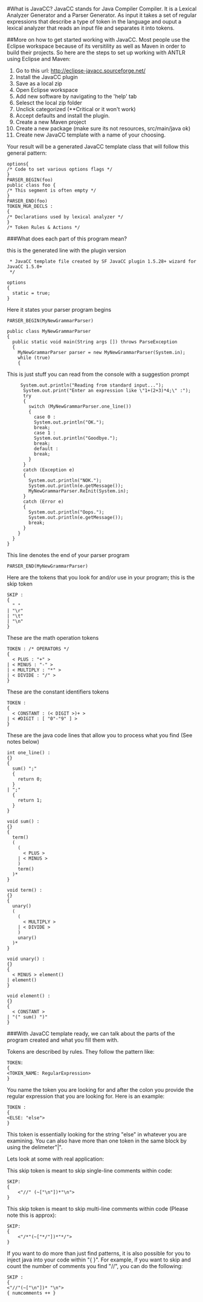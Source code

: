 #What is JavaCC?
JavaCC stands for Java Compiler Compiler. It is a Lexical Analyzer Generator and a Parser Generator. 
As input it takes a set of regular expressions that describe a type of token in the language and ouput a lexical analyzer that reads an input file and separates it into tokens.

##More on how to get started working with JavaCC. 
Most people use the Eclipse workspace because of its versitility as well as Maven in order to build their projects. So here are the steps to set up working with ANTLR using Eclipse and Maven: 
1) Go to this url:  http://eclipse-javacc.sourceforge.net/
2) Install the JavaCC plugin
3) Save as a local zip
4) Open Eclipse workspace 
5) Add new software by navigating to the 'help' tab
6) Selesct the local zip folder
7) Unclick categorized (**Critical or it won't work)
8) Accept defaults and install the plugin.
9) Create a new Maven project
10) Create a new package (make sure its not resources, src/main/java ok)
11) Create new JavaCC template with a name of your choosing.

Your result will be a generated JavaCC template class that will follow this general pattern:
```
options{
/* Code to set various options flags */
}
PARSER_BEGIN(foo)
public class foo {
/* This segment is often empty */
}
PARSER_END(foo)
TOKEN_MGR_DECLS :
{
/* Declarations used by lexical analyzer */
}
/* Token Rules & Actions */
```

###What does each part of this program mean?

this is the generated line with the plugin version
```**
 * JavaCC template file created by SF JavaCC plugin 1.5.28+ wizard for JavaCC 1.5.0+
 */

options
{
  static = true;
}
```


Here it states your parser program begins

```
PARSER_BEGIN(MyNewGrammarParser)

public class MyNewGrammarParser
{
  public static void main(String args []) throws ParseException
  {
    MyNewGrammarParser parser = new MyNewGrammarParser(System.in);
    while (true)
    {
```
This is just stuff you can read from the console with a suggestion prompt

```
     System.out.println("Reading from standard input...");
      System.out.print("Enter an expression like \"1+(2+3)*4;\" :");
      try
      {
        switch (MyNewGrammarParser.one_line())
        {
          case 0 : 
          System.out.println("OK.");
          break;
          case 1 : 
          System.out.println("Goodbye.");
          break;
          default : 
          break;
        }
      }
      catch (Exception e)
      {
        System.out.println("NOK.");
        System.out.println(e.getMessage());
        MyNewGrammarParser.ReInit(System.in);
      }
      catch (Error e)
      {
        System.out.println("Oops.");
        System.out.println(e.getMessage());
        break;
      }
    }
  }
}
```
This line denotes the end of your parser program
```
PARSER_END(MyNewGrammarParser)
```

Here are the tokens that you look for and/or use in your program; this is the skip token
```
SKIP :
{
  " "
| "\r"
| "\t"
| "\n"
}
```

These are the math operation tokens
```
TOKEN : /* OPERATORS */
{
  < PLUS : "+" >
| < MINUS : "-" >
| < MULTIPLY : "*" >
| < DIVIDE : "/" >
}
```

These are the constant identifiers tokens

```
TOKEN :
{
  < CONSTANT : (< DIGIT >)+ >
| < #DIGIT : [ "0"-"9" ] >
}
```

These are the java code lines that allow you to process what you find (See notes below)

```
int one_line() :
{}
{
  sum() ";"
  {
    return 0;
  }
| ";"
  {
    return 1;
  }
}

void sum() :
{}
{
  term()
  (
    (
      < PLUS >
    | < MINUS >
    )
    term()
  )*
}

void term() :
{}
{
  unary()
  (
    (
      < MULTIPLY >
    | < DIVIDE >
    )
    unary()
  )*
}

void unary() :
{}
{
  < MINUS > element()
| element()
}

void element() :
{}
{
  < CONSTANT >
| "(" sum() ")"
}
```


###With JavaCC template ready, we can talk about the parts of the program created and what you fill them with.

Tokens are described by rules. They follow the pattern like:
```
TOKEN:
{
<TOKEN_NAME: RegularExpression>
}
```
You name the token you are looking for and after the colon you provide the regular expression that you are looking for. Here is an example:
```
TOKEN :
{
<ELSE: "else">
}
```
This token is essentially looking for the string "else" in whatever you are examining.
You can also have more than one token in the same block by using the delimeter"|".

Lets look at some with real application:

This skip token is meant to skip single-line comments within code:
```
SKIP:
{
	<"//" (~["\n"])*"\n">
}
```

This skip token is meant to skip multi-line comments within code (Please note this is approx):
```
SKIP:
{
	<"/*"(~["*/"])*"*/">
}
```

If you want to do more than just find patterns, it is also possible for you to inject java into your code within "{ }". For example, if you want to skip and count the number of comments you find "//", you can do the following:
```
SKIP :
{
<"//"(~["\n"])* "\n"> 
{ numcomments ++ }
```
